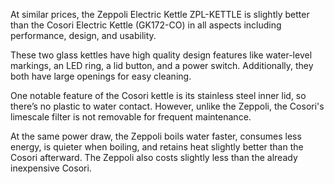 At similar prices, the Zeppoli Electric Kettle ZPL-KETTLE is slightly better than the Cosori Electric Kettle (GK172-CO) in all aspects including performance, design, and usability.

These two glass kettles have high quality design features like water-level markings, an LED ring, a lid button, and a power switch. Additionally, they both have large openings for easy cleaning.

One notable feature of the Cosori kettle is its stainless steel inner lid, so there’s no plastic to water contact. However, unlike the Zeppoli, the Cosori's limescale filter is not removable for frequent maintenance.

At the same power draw, the Zeppoli boils water faster, consumes less energy, is quieter when boiling, and retains heat slightly better than the Cosori afterward. The Zeppoli also costs slightly less than the already inexpensive Cosori.